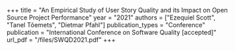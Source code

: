 +++
title = "An Empirical Study of User Story Quality and its Impact on Open Source Project Performance"
year = "2021"
authors = ["Ezequiel Scott", "Tanel Tõemets", "Dietmar Pfahl"]
publication_types = "Conference"
publication = "International Conference on Software Quality [accepted]"
url_pdf = "/files/SWQD2021.pdf"
+++

